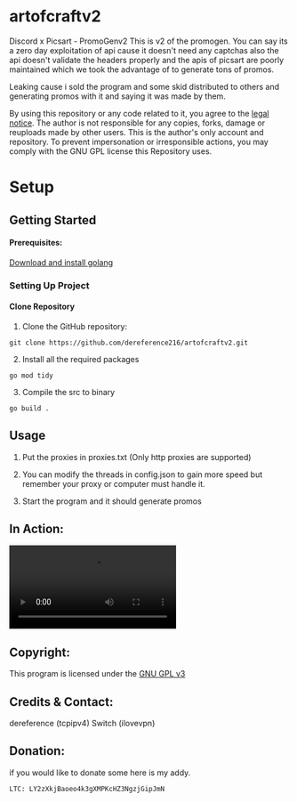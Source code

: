 # artofcraftv2 
Discord x Picsart - PromoGenv2
This is v2 of the promogen. You can say its a zero day exploitation of api cause it doesn't need any captchas also the api doesn't validate the headers properly and the apis of picsart are poorly maintained which we took the advantage of to generate tons of promos.

Leaking cause i sold the program and some skid distributed to others and generating promos with it and saying it was made by them. 

By using this repository or any code related to it, you agree to the [legal notice](./LEGAL_NOTICE.md). The author is not responsible for any copies, forks, damage or reuploads made by other users. This is the author's only account and repository. To prevent impersonation or irresponsible actions, you may comply with the GNU GPL license this Repository uses.

# Setup

## Getting Started

#### Prerequisites:
[Download and install golang](https://go.dev/dl/)
### Setting Up Project

#### Clone Repository
1. Clone the GitHub repository: 
```
git clone https://github.com/dereference216/artofcraftv2.git
```
2. Install all the required packages
```
go mod tidy
```
3. Compile the src to binary
```
go build .
```


## Usage
1. Put the proxies in proxies.txt (Only http proxies are supported)
  
2. You can modify the threads in config.json to gain more speed but remember your proxy or computer must handle it.

3. Start the program and it should generate promos


## In Action:
![video](https://cdn.discordapp.com/attachments/1160039205662117949/1172169070645358662/2023-11-05_02-53-08.mp4?ex=655f5684&is=654ce184&hm=7423c2037b6b2a30f46e839cc87faef3889779b4911acfe75c033042114f7429&)


## Copyright:

This program is licensed under the [GNU GPL v3](https://www.gnu.org/licenses/gpl-3.0.txt)

## Credits & Contact:
dereference (tcpipv4)
Switch (ilovevpn)

## Donation:
if you would like to donate some here is my addy.

```
LTC: LY2zXkjBaoeo4k3gXMPKcHZ3NgzjGipJmN 
```
